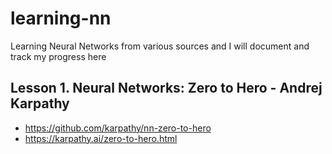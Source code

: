 # learning-nn
Learning Neural Networks from various sources and I will document and track my progress here

## Lesson 1. Neural Networks: Zero to Hero -  Andrej Karpathy

* https://github.com/karpathy/nn-zero-to-hero
* https://karpathy.ai/zero-to-hero.html
